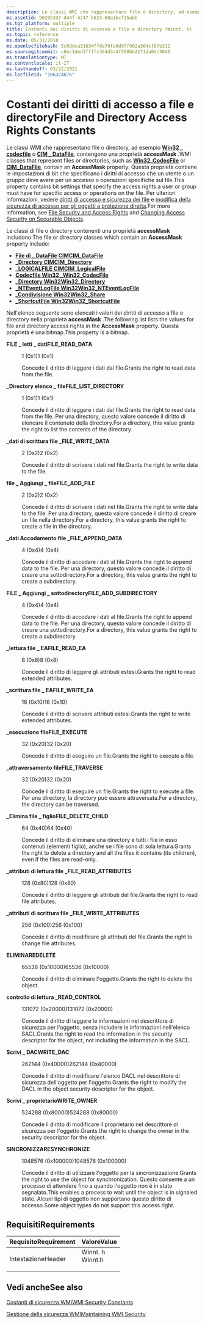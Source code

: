 ```yaml
---
description: Le classi WMI che rappresentano file o directory, ad esempio Win32 \_ codecfile o CIM \_ DataFile, contengono una proprietà AccessMask.
ms.assetid: 9020b337-d44f-4247-b623-68a1bcf35abb
ms.tgt_platform: multiple
title: Costanti dei diritti di accesso a file e directory (Winnt. h)
ms.topic: reference
ms.date: 05/31/2018
ms.openlocfilehash: 5c0ddca31034ffde79fa9d9ff902a364cf07e311
ms.sourcegitcommit: c8ec1ded1ffffc364d3c4f560bb2171da0dc5040
ms.translationtype: MT
ms.contentlocale: it-IT
ms.lasthandoff: 03/22/2021
ms.locfileid: "106324876"
---
```

# <a name="file-and-directory-access-rights-constants"></a><span data-ttu-id="e7b03-103">Costanti dei diritti di accesso a file e directory</span><span class="sxs-lookup"><span data-stu-id="e7b03-103">File and Directory Access Rights Constants</span></span>

<span data-ttu-id="e7b03-104">Le classi WMI che rappresentano file o directory, ad esempio [**Win32 \_ codecfile**](/windows/desktop/CIMWin32Prov/win32-codecfile) o [**CIM \_ DataFile**](/windows/desktop/CIMWin32Prov/cim-datafile), contengono una proprietà **accessMask** .</span><span class="sxs-lookup"><span data-stu-id="e7b03-104">WMI classes that represent files or directories, such as [**Win32\_CodecFile**](/windows/desktop/CIMWin32Prov/win32-codecfile) or [**CIM\_DataFile**](/windows/desktop/CIMWin32Prov/cim-datafile), contain an **AccessMask** property.</span></span> <span data-ttu-id="e7b03-105">Questa proprietà contiene le impostazioni di bit che specificano i diritti di accesso che un utente o un gruppo deve avere per un accesso o operazioni specifiche sul file.</span><span class="sxs-lookup"><span data-stu-id="e7b03-105">This property contains bit settings that specify the access rights a user or group must have for specific access or operations on the file.</span></span> <span data-ttu-id="e7b03-106">Per ulteriori informazioni, vedere [diritti di accesso e sicurezza dei file](/windows/desktop/FileIO/file-security-and-access-rights) e [modifica della sicurezza di accesso per gli oggetti a protezione diretta](changing-access-security-on-securable-objects.md).</span><span class="sxs-lookup"><span data-stu-id="e7b03-106">For more information, see [File Security and Access Rights](/windows/desktop/FileIO/file-security-and-access-rights) and [Changing Access Security on Securable Objects](changing-access-security-on-securable-objects.md).</span></span>

<span data-ttu-id="e7b03-107">Le classi di file o directory contenenti una proprietà **accessMask** includono:</span><span class="sxs-lookup"><span data-stu-id="e7b03-107">The file or directory classes which contain an **AccessMask** property include:</span></span>

-   [<span data-ttu-id="e7b03-108">**File di \_ DataFile CIM**</span><span class="sxs-lookup"><span data-stu-id="e7b03-108">**CIM\_DataFile**</span></span>](/windows/desktop/CIMWin32Prov/cim-datafile)
-   [<span data-ttu-id="e7b03-109">**\_Directory CIM**</span><span class="sxs-lookup"><span data-stu-id="e7b03-109">**CIM\_Directory**</span></span>](/windows/desktop/CIMWin32Prov/cim-directory)
-   [<span data-ttu-id="e7b03-110">**\_LOGICALFILE CIM**</span><span class="sxs-lookup"><span data-stu-id="e7b03-110">**CIM\_LogicalFile**</span></span>](/windows/desktop/CIMWin32Prov/cim-logicalfile)
-   [<span data-ttu-id="e7b03-111">**Codecfile Win32 \_**</span><span class="sxs-lookup"><span data-stu-id="e7b03-111">**Win32\_CodecFile**</span></span>](/windows/desktop/CIMWin32Prov/win32-codecfile)
-   [<span data-ttu-id="e7b03-112">**\_Directory Win32**</span><span class="sxs-lookup"><span data-stu-id="e7b03-112">**Win32\_Directory**</span></span>](/windows/desktop/CIMWin32Prov/win32-directory)
-   <span data-ttu-id="e7b03-113">[**\_NTEventLogFile Win32**](/previous-versions/windows/desktop/legacy/aa394225(v=vs.85))</span><span class="sxs-lookup"><span data-stu-id="e7b03-113">[**Win32\_NTEventLogFile**](/previous-versions/windows/desktop/legacy/aa394225(v=vs.85))</span></span>
-   [<span data-ttu-id="e7b03-114">**\_Condivisione Win32**</span><span class="sxs-lookup"><span data-stu-id="e7b03-114">**Win32\_Share**</span></span>](/windows/desktop/CIMWin32Prov/win32-share)
-   [<span data-ttu-id="e7b03-115">**\_ShortcutFile Win32**</span><span class="sxs-lookup"><span data-stu-id="e7b03-115">**Win32\_ShortcutFile**</span></span>](/windows/desktop/CIMWin32Prov/win32-shortcutfile)

<span data-ttu-id="e7b03-116">Nell'elenco seguente sono elencati i valori dei diritti di accesso a file e directory nella proprietà **accessMask** .</span><span class="sxs-lookup"><span data-stu-id="e7b03-116">The following list lists the values for file and directory access rights in the **AccessMask** property.</span></span> <span data-ttu-id="e7b03-117">Questa proprietà è una bitmap.</span><span class="sxs-lookup"><span data-stu-id="e7b03-117">This property is a bitmap.</span></span>

<dl> <dt>

<span data-ttu-id="e7b03-118"><span id="FILE_READ_DATA"></span><span id="file_read_data"></span>**FILE \_ letti \_ dati**</span><span class="sxs-lookup"><span data-stu-id="e7b03-118"><span id="FILE_READ_DATA"></span><span id="file_read_data"></span>**FILE\_READ\_DATA**</span></span>
</dt> <dd> <dl> <dt>

<span data-ttu-id="e7b03-119">1 (0x1)</span><span class="sxs-lookup"><span data-stu-id="e7b03-119">1 (0x1)</span></span>
</dt> <dt>



<span data-ttu-id="e7b03-120">Concede il diritto di leggere i dati dal file.</span><span class="sxs-lookup"><span data-stu-id="e7b03-120">Grants the right to read data from the file.</span></span>


</dt> </dl> </dd> <dt>

<span data-ttu-id="e7b03-121"><span id="FILE_LIST_DIRECTORY"></span><span id="file_list_directory"></span>**\_Directory elenco \_ file**</span><span class="sxs-lookup"><span data-stu-id="e7b03-121"><span id="FILE_LIST_DIRECTORY"></span><span id="file_list_directory"></span>**FILE\_LIST\_DIRECTORY**</span></span>
</dt> <dd> <dl> <dt>

<span data-ttu-id="e7b03-122">1 (0x1)</span><span class="sxs-lookup"><span data-stu-id="e7b03-122">1 (0x1)</span></span>
</dt> <dt>



<span data-ttu-id="e7b03-123">Concede il diritto di leggere i dati dal file.</span><span class="sxs-lookup"><span data-stu-id="e7b03-123">Grants the right to read data from the file.</span></span> <span data-ttu-id="e7b03-124">Per una directory, questo valore concede il diritto di elencare il contenuto della directory.</span><span class="sxs-lookup"><span data-stu-id="e7b03-124">For a directory, this value grants the right to list the contents of the directory.</span></span>


</dt> </dl> </dd> <dt>

<span data-ttu-id="e7b03-125"><span id="FILE_WRITE_DATA"></span><span id="file_write_data"></span>**\_dati di scrittura file \_**</span><span class="sxs-lookup"><span data-stu-id="e7b03-125"><span id="FILE_WRITE_DATA"></span><span id="file_write_data"></span>**FILE\_WRITE\_DATA**</span></span>
</dt> <dd> <dl> <dt>

<span data-ttu-id="e7b03-126">2 (0x2)</span><span class="sxs-lookup"><span data-stu-id="e7b03-126">2 (0x2)</span></span>
</dt> <dt>



<span data-ttu-id="e7b03-127">Concede il diritto di scrivere i dati nel file.</span><span class="sxs-lookup"><span data-stu-id="e7b03-127">Grants the right to write data to the file.</span></span>


</dt> </dl> </dd> <dt>

<span data-ttu-id="e7b03-128"><span id="FILE_ADD_FILE"></span><span id="file_add_file"></span>**file \_ Aggiungi \_ file**</span><span class="sxs-lookup"><span data-stu-id="e7b03-128"><span id="FILE_ADD_FILE"></span><span id="file_add_file"></span>**FILE\_ADD\_FILE**</span></span>
</dt> <dd> <dl> <dt>

<span data-ttu-id="e7b03-129">2 (0x2)</span><span class="sxs-lookup"><span data-stu-id="e7b03-129">2 (0x2)</span></span>
</dt> <dt>



<span data-ttu-id="e7b03-130">Concede il diritto di scrivere i dati nel file.</span><span class="sxs-lookup"><span data-stu-id="e7b03-130">Grants the right to write data to the file.</span></span> <span data-ttu-id="e7b03-131">Per una directory, questo valore concede il diritto di creare un file nella directory.</span><span class="sxs-lookup"><span data-stu-id="e7b03-131">For a directory, this value grants the right to create a file in the directory.</span></span>


</dt> </dl> </dd> <dt>

<span data-ttu-id="e7b03-132"><span id="FILE_APPEND_DATA"></span><span id="file_append_data"></span>**\_dati Accodamento file \_**</span><span class="sxs-lookup"><span data-stu-id="e7b03-132"><span id="FILE_APPEND_DATA"></span><span id="file_append_data"></span>**FILE\_APPEND\_DATA**</span></span>
</dt> <dd> <dl> <dt>

<span data-ttu-id="e7b03-133">4 (0x4)</span><span class="sxs-lookup"><span data-stu-id="e7b03-133">4 (0x4)</span></span>
</dt> <dt>



<span data-ttu-id="e7b03-134">Concede il diritto di accodare i dati al file.</span><span class="sxs-lookup"><span data-stu-id="e7b03-134">Grants the right to append data to the file.</span></span> <span data-ttu-id="e7b03-135">Per una directory, questo valore concede il diritto di creare una sottodirectory.</span><span class="sxs-lookup"><span data-stu-id="e7b03-135">For a directory, this value grants the right to create a subdirectory.</span></span>


</dt> </dl> </dd> <dt>

<span data-ttu-id="e7b03-136"><span id="FILE_ADD_SUBDIRECTORY"></span><span id="file_add_subdirectory"></span>**FILE \_ Aggiungi \_ sottodirectory**</span><span class="sxs-lookup"><span data-stu-id="e7b03-136"><span id="FILE_ADD_SUBDIRECTORY"></span><span id="file_add_subdirectory"></span>**FILE\_ADD\_SUBDIRECTORY**</span></span>
</dt> <dd> <dl> <dt>

<span data-ttu-id="e7b03-137">4 (0x4)</span><span class="sxs-lookup"><span data-stu-id="e7b03-137">4 (0x4)</span></span>
</dt> <dt>



<span data-ttu-id="e7b03-138">Concede il diritto di accodare i dati al file.</span><span class="sxs-lookup"><span data-stu-id="e7b03-138">Grants the right to append data to the file.</span></span> <span data-ttu-id="e7b03-139">Per una directory, questo valore concede il diritto di creare una sottodirectory.</span><span class="sxs-lookup"><span data-stu-id="e7b03-139">For a directory, this value grants the right to create a subdirectory.</span></span>


</dt> </dl> </dd> <dt>

<span data-ttu-id="e7b03-140"><span id="FILE_READ_EA"></span><span id="file_read_ea"></span>**\_lettura file \_ EA**</span><span class="sxs-lookup"><span data-stu-id="e7b03-140"><span id="FILE_READ_EA"></span><span id="file_read_ea"></span>**FILE\_READ\_EA**</span></span>
</dt> <dd> <dl> <dt>

<span data-ttu-id="e7b03-141">8 (0x8)</span><span class="sxs-lookup"><span data-stu-id="e7b03-141">8 (0x8)</span></span>
</dt> <dt>



<span data-ttu-id="e7b03-142">Concede il diritto di leggere gli attributi estesi.</span><span class="sxs-lookup"><span data-stu-id="e7b03-142">Grants the right to read extended attributes.</span></span>


</dt> </dl> </dd> <dt>

<span data-ttu-id="e7b03-143"><span id="FILE_WRITE_EA"></span><span id="file_write_ea"></span>**\_scrittura file \_ EA**</span><span class="sxs-lookup"><span data-stu-id="e7b03-143"><span id="FILE_WRITE_EA"></span><span id="file_write_ea"></span>**FILE\_WRITE\_EA**</span></span>
</dt> <dd> <dl> <dt>

<span data-ttu-id="e7b03-144">16 (0x10)</span><span class="sxs-lookup"><span data-stu-id="e7b03-144">16 (0x10)</span></span>
</dt> <dt>



<span data-ttu-id="e7b03-145">Concede il diritto di scrivere attributi estesi.</span><span class="sxs-lookup"><span data-stu-id="e7b03-145">Grants the right to write extended attributes.</span></span>


</dt> </dl> </dd> <dt>

<span data-ttu-id="e7b03-146"><span id="FILE_EXECUTE"></span><span id="file_execute"></span>**\_esecuzione file**</span><span class="sxs-lookup"><span data-stu-id="e7b03-146"><span id="FILE_EXECUTE"></span><span id="file_execute"></span>**FILE\_EXECUTE**</span></span>
</dt> <dd> <dl> <dt>

<span data-ttu-id="e7b03-147">32 (0x20)</span><span class="sxs-lookup"><span data-stu-id="e7b03-147">32 (0x20)</span></span>
</dt> <dt>



<span data-ttu-id="e7b03-148">Concede il diritto di eseguire un file.</span><span class="sxs-lookup"><span data-stu-id="e7b03-148">Grants the right to execute a file.</span></span>


</dt> </dl> </dd> <dt>

<span data-ttu-id="e7b03-149"><span id="FILE_TRAVERSE"></span><span id="file_traverse"></span>**\_attraversamento file**</span><span class="sxs-lookup"><span data-stu-id="e7b03-149"><span id="FILE_TRAVERSE"></span><span id="file_traverse"></span>**FILE\_TRAVERSE**</span></span>
</dt> <dd> <dl> <dt>

<span data-ttu-id="e7b03-150">32 (0x20)</span><span class="sxs-lookup"><span data-stu-id="e7b03-150">32 (0x20)</span></span>
</dt> <dt>



<span data-ttu-id="e7b03-151">Concede il diritto di eseguire un file.</span><span class="sxs-lookup"><span data-stu-id="e7b03-151">Grants the right to execute a file.</span></span> <span data-ttu-id="e7b03-152">Per una directory, la directory può essere attraversata.</span><span class="sxs-lookup"><span data-stu-id="e7b03-152">For a directory, the directory can be traversed.</span></span>


</dt> </dl> </dd> <dt>

<span data-ttu-id="e7b03-153"><span id="FILE_DELETE_CHILD"></span><span id="file_delete_child"></span>**\_Elimina file \_ figlio**</span><span class="sxs-lookup"><span data-stu-id="e7b03-153"><span id="FILE_DELETE_CHILD"></span><span id="file_delete_child"></span>**FILE\_DELETE\_CHILD**</span></span>
</dt> <dd> <dl> <dt>

<span data-ttu-id="e7b03-154">64 (0x40)</span><span class="sxs-lookup"><span data-stu-id="e7b03-154">64 (0x40)</span></span>
</dt> <dt>



<span data-ttu-id="e7b03-155">Concede il diritto di eliminare una directory e tutti i file in esso contenuti (elementi figlio), anche se i file sono di sola lettura.</span><span class="sxs-lookup"><span data-stu-id="e7b03-155">Grants the right to delete a directory and all the files it contains (its children), even if the files are read-only.</span></span>


</dt> </dl> </dd> <dt>

<span data-ttu-id="e7b03-156"><span id="FILE_READ_ATTRIBUTES"></span><span id="file_read_attributes"></span>**\_attributi di lettura file \_**</span><span class="sxs-lookup"><span data-stu-id="e7b03-156"><span id="FILE_READ_ATTRIBUTES"></span><span id="file_read_attributes"></span>**FILE\_READ\_ATTRIBUTES**</span></span>
</dt> <dd> <dl> <dt>

<span data-ttu-id="e7b03-157">128 (0x80)</span><span class="sxs-lookup"><span data-stu-id="e7b03-157">128 (0x80)</span></span>
</dt> <dt>



<span data-ttu-id="e7b03-158">Concede il diritto di leggere gli attributi del file.</span><span class="sxs-lookup"><span data-stu-id="e7b03-158">Grants the right to read file attributes.</span></span>


</dt> </dl> </dd> <dt>

<span data-ttu-id="e7b03-159"><span id="FILE_WRITE_ATTRIBUTES"></span><span id="file_write_attributes"></span>**\_attributi di scrittura file \_**</span><span class="sxs-lookup"><span data-stu-id="e7b03-159"><span id="FILE_WRITE_ATTRIBUTES"></span><span id="file_write_attributes"></span>**FILE\_WRITE\_ATTRIBUTES**</span></span>
</dt> <dd> <dl> <dt>

<span data-ttu-id="e7b03-160">256 (0x100)</span><span class="sxs-lookup"><span data-stu-id="e7b03-160">256 (0x100)</span></span>
</dt> <dt>



<span data-ttu-id="e7b03-161">Concede il diritto di modificare gli attributi del file.</span><span class="sxs-lookup"><span data-stu-id="e7b03-161">Grants the right to change file attributes.</span></span>


</dt> </dl> </dd> <dt>

<span data-ttu-id="e7b03-162"><span id="DELETE"></span><span id="delete"></span>**ELIMINARE**</span><span class="sxs-lookup"><span data-stu-id="e7b03-162"><span id="DELETE"></span><span id="delete"></span>**DELETE**</span></span>
</dt> <dd> <dl> <dt>

<span data-ttu-id="e7b03-163">65536 (0x10000)</span><span class="sxs-lookup"><span data-stu-id="e7b03-163">65536 (0x10000)</span></span>
</dt> <dt>



<span data-ttu-id="e7b03-164">Concede il diritto di eliminare l'oggetto.</span><span class="sxs-lookup"><span data-stu-id="e7b03-164">Grants the right to delete the object.</span></span>


</dt> </dl> </dd> <dt>

<span data-ttu-id="e7b03-165"><span id="READ_CONTROL"></span><span id="read_control"></span>**controllo di lettura \_**</span><span class="sxs-lookup"><span data-stu-id="e7b03-165"><span id="READ_CONTROL"></span><span id="read_control"></span>**READ\_CONTROL**</span></span>
</dt> <dd> <dl> <dt>

<span data-ttu-id="e7b03-166">131072 (0x20000)</span><span class="sxs-lookup"><span data-stu-id="e7b03-166">131072 (0x20000)</span></span>
</dt> <dt>



<span data-ttu-id="e7b03-167">Concede il diritto di leggere le informazioni nel descrittore di sicurezza per l'oggetto, senza includere le informazioni nell'elenco SACL.</span><span class="sxs-lookup"><span data-stu-id="e7b03-167">Grants the right to read the information in the security descriptor for the object, not including the information in the SACL.</span></span>


</dt> </dl> </dd> <dt>

<span data-ttu-id="e7b03-168"><span id="WRITE_DAC"></span><span id="write_dac"></span>**Scrivi \_ DAC**</span><span class="sxs-lookup"><span data-stu-id="e7b03-168"><span id="WRITE_DAC"></span><span id="write_dac"></span>**WRITE\_DAC**</span></span>
</dt> <dd> <dl> <dt>

<span data-ttu-id="e7b03-169">262144 (0x40000)</span><span class="sxs-lookup"><span data-stu-id="e7b03-169">262144 (0x40000)</span></span>
</dt> <dt>



<span data-ttu-id="e7b03-170">Concede il diritto di modificare l'elenco DACL nel descrittore di sicurezza dell'oggetto per l'oggetto.</span><span class="sxs-lookup"><span data-stu-id="e7b03-170">Grants the right to modify the DACL in the object security descriptor for the object.</span></span>


</dt> </dl> </dd> <dt>

<span data-ttu-id="e7b03-171"><span id="WRITE_OWNER"></span><span id="write_owner"></span>**Scrivi \_ proprietario**</span><span class="sxs-lookup"><span data-stu-id="e7b03-171"><span id="WRITE_OWNER"></span><span id="write_owner"></span>**WRITE\_OWNER**</span></span>
</dt> <dd> <dl> <dt>

<span data-ttu-id="e7b03-172">524288 (0x80000)</span><span class="sxs-lookup"><span data-stu-id="e7b03-172">524288 (0x80000)</span></span>
</dt> <dt>



<span data-ttu-id="e7b03-173">Concede il diritto di modificare il proprietario nel descrittore di sicurezza per l'oggetto.</span><span class="sxs-lookup"><span data-stu-id="e7b03-173">Grants the right to change the owner in the security descriptor for the object.</span></span>


</dt> </dl> </dd> <dt>

<span data-ttu-id="e7b03-174"><span id="SYNCHRONIZE"></span><span id="synchronize"></span>**SINCRONIZZARE**</span><span class="sxs-lookup"><span data-stu-id="e7b03-174"><span id="SYNCHRONIZE"></span><span id="synchronize"></span>**SYNCHRONIZE**</span></span>
</dt> <dd> <dl> <dt>

<span data-ttu-id="e7b03-175">1048576 (0x100000)</span><span class="sxs-lookup"><span data-stu-id="e7b03-175">1048576 (0x100000)</span></span>
</dt> <dt>



<span data-ttu-id="e7b03-176">Concede il diritto di utilizzare l'oggetto per la sincronizzazione.</span><span class="sxs-lookup"><span data-stu-id="e7b03-176">Grants the right to use the object for synchronization.</span></span> <span data-ttu-id="e7b03-177">Questo consente a un processo di attendere fino a quando l'oggetto non è in stato segnalato.</span><span class="sxs-lookup"><span data-stu-id="e7b03-177">This enables a process to wait until the object is in signaled state.</span></span> <span data-ttu-id="e7b03-178">Alcuni tipi di oggetto non supportano questo diritto di accesso.</span><span class="sxs-lookup"><span data-stu-id="e7b03-178">Some object types do not support this access right.</span></span>


</dt> </dl> </dd> </dl>

## <a name="requirements"></a><span data-ttu-id="e7b03-179">Requisiti</span><span class="sxs-lookup"><span data-stu-id="e7b03-179">Requirements</span></span>



| <span data-ttu-id="e7b03-180">Requisito</span><span class="sxs-lookup"><span data-stu-id="e7b03-180">Requirement</span></span> | <span data-ttu-id="e7b03-181">Valore</span><span class="sxs-lookup"><span data-stu-id="e7b03-181">Value</span></span> |
|-------------------|------------------------------------------------------------------------------------|
| <span data-ttu-id="e7b03-182">Intestazione</span><span class="sxs-lookup"><span data-stu-id="e7b03-182">Header</span></span><br/> | <dl> <span data-ttu-id="e7b03-183"><dt>Winnt. h</dt></span><span class="sxs-lookup"><span data-stu-id="e7b03-183"><dt>Winnt.h</dt></span></span> </dl> |



## <a name="see-also"></a><span data-ttu-id="e7b03-184">Vedi anche</span><span class="sxs-lookup"><span data-stu-id="e7b03-184">See also</span></span>

<dl> <dt>

[<span data-ttu-id="e7b03-185">Costanti di sicurezza WMI</span><span class="sxs-lookup"><span data-stu-id="e7b03-185">WMI Security Constants</span></span>](wmi-security-constants.md)
</dt> <dt>

[<span data-ttu-id="e7b03-186">Gestione della sicurezza WMI</span><span class="sxs-lookup"><span data-stu-id="e7b03-186">Maintaining WMI Security</span></span>](maintaining-wmi-security.md)
</dt> </dl>

 

